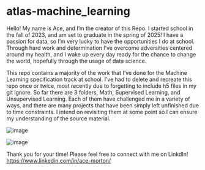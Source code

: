 # atlas-machine_learning

Hello! My name is Ace, and I’m the creator of this Repo. I started school in the fall of 2023, and am set to graduate in the spring of 2025! I have a passion for data, so I’m very lucky to have the opportunities I do at school. Through hard work and determination I’ve overcome adversities centered around my health, and I wake up every day ready for the chance to change the world, hopefully through the usage of data science.
	
This repo contains a majority of the work that I’ve done for the Machine Learning specification track at school. I’ve had to delete and recreate this repo once or twice, most recently due to forgetting to include h5 files in my git ignore. So far there are 3 folders, Math, Supervised Learning, and Unsupervised Learning. Each of them have challenged me in a variety of ways, and there are many projects that have been simply left unfinished due to time constraints. I intend on revisiting them at some point so I can ensure my understanding of the source material.

![image](https://github.com/user-attachments/assets/a767c3e8-994b-4b38-9d1b-fd063d24199d)

![image](https://github.com/user-attachments/assets/7cd1ff67-9dfc-4dd4-8442-26478253ebee)


Thank you for your time! Please feel free to connect with me on LinkdIn!
	https://www.linkedin.com/in/ace-morton/
